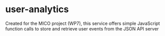 # user-analytics
Created for the MICO project (WP7), this service offers simple JavaScript function calls to store and retrieve user events from the JSON API server
